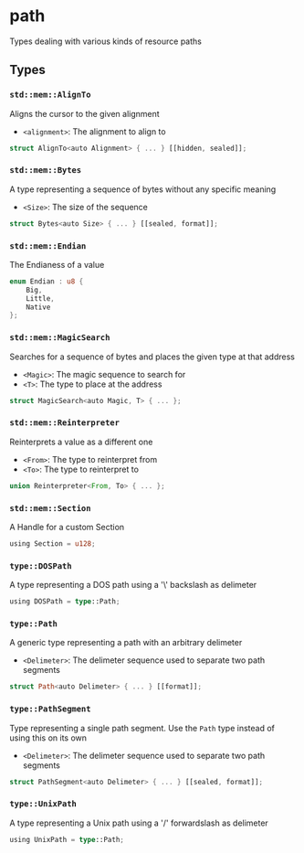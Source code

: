# path
Types dealing with various kinds of resource paths


## Types

### `std::mem::AlignTo`

Aligns the cursor to the given alignment
- `<alignment>`: The alignment to align to

```rust
struct AlignTo<auto Alignment> { ... } [[hidden, sealed]];
```
### `std::mem::Bytes`

A type representing a sequence of bytes without any specific meaning
- `<Size>`: The size of the sequence

```rust
struct Bytes<auto Size> { ... } [[sealed, format]];
```
### `std::mem::Endian`

The Endianess of a value

```rust
enum Endian : u8 {
    Big,
    Little,
    Native
};
```
### `std::mem::MagicSearch`

Searches for a sequence of bytes and places the given type at that address
- `<Magic>`: The magic sequence to search for
- `<T>`: The type to place at the address

```rust
struct MagicSearch<auto Magic, T> { ... };
```
### `std::mem::Reinterpreter`

Reinterprets a value as a different one
- `<From>`: The type to reinterpret from
- `<To>`: The type to reinterpret to

```rust
union Reinterpreter<From, To> { ... };
```
### `std::mem::Section`

A Handle for a custom Section

```rust
using Section = u128;
```
### `type::DOSPath`

A type representing a DOS path using a '\\' backslash as delimeter

```rust
using DOSPath = type::Path;
```
### `type::Path`

A generic type representing a path with an arbitrary delimeter
- `<Delimeter>`: The delimeter sequence used to separate two path segments

```rust
struct Path<auto Delimeter> { ... } [[format]];
```
### `type::PathSegment`

Type representing a single path segment. Use the `Path` type instead of using this on its own
- `<Delimeter>`: The delimeter sequence used to separate two path segments

```rust
struct PathSegment<auto Delimeter> { ... } [[sealed, format]];
```
### `type::UnixPath`

A type representing a Unix path using a '/' forwardslash as delimeter

```rust
using UnixPath = type::Path;
```

